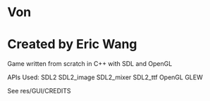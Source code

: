 # Von
# Created by Eric Wang

Game written from scratch in C++ with SDL and OpenGL

APIs Used:
SDL2
SDL2_image
SDL2_mixer
SDL2_ttf
OpenGL
GLEW

See res/GUI/CREDITS 
